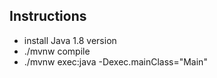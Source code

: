 ## Instructions
- install Java 1.8 version
- ./mvnw compile
- ./mvnw exec:java -Dexec.mainClass="Main"